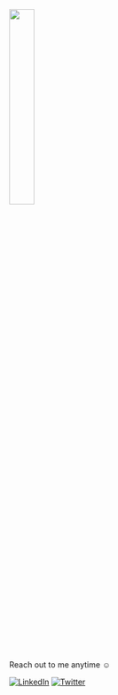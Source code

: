 <img src="https://user-images.githubusercontent.com/63019595/236937141-27b4cddd-4138-4835-a021-af080a4dfdce.png" width="30%">
<br>
Reach out to me anytime ☺️

[![LinkedIn](https://img.shields.io/badge/LinkedIn-%230077B5.svg?logo=linkedin&logoColor=white)](https://www.linkedin.com/in/lynnemunini/)
[![Twitter](https://img.shields.io/badge/Twitter-%231DA1F2.svg?logo=Twitter&logoColor=white)](https://twitter.com/LynneMunini) 
